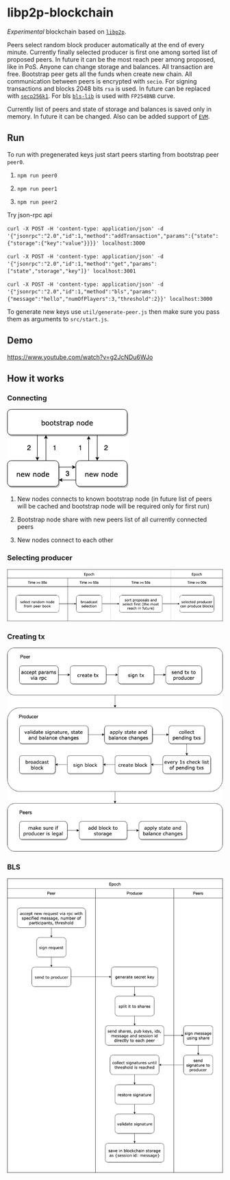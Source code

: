 # libp2p-blockchain

*Experimental* blockchain based on [`libp2p`](https://github.com/libp2p/js-libp2p).

Peers select random block producer automatically at the end of every minute.
Currently finally selected producer is first one among sorted list of proposed peers.
In future it can be the most reach peer among proposed, like in PoS.
Anyone can change storage and balances.
All transaction are free.
Bootstrap peer gets all the funds when create new chain.
All communication between peers is encrypted with `secio`.
For signing transactions and blocks 2048 bits `rsa` is used. In future can be replaced with [`secp256k1`](https://github.com/libp2p/js-libp2p-crypto-secp256k1).
For bls [`bls-lib`](https://github.com/dfinity/js-bls-lib) is used with `FP254BNB` curve.

Currently list of peers and state of storage and balances is saved only in memory.
In future it can be changed.
Also can be added support of [`EVM`](https://github.com/ethereumjs/ethereumjs-vm). 

## Run

To run with pregenerated keys just start peers starting from bootstrap peer `peer0`. 

1. `npm run peer0`

2. `npm run peer1`

3. `npm run peer2`

Try json-rpc api

`curl -X POST -H 'content-type: application/json' -d '{"jsonrpc":"2.0","id":1,"method":"addTransaction","params":{"state":{"storage":{"key":"value"}}}}' localhost:3000`

`curl -X POST -H 'content-type: application/json' -d '{"jsonrpc":"2.0","id":1,"method":"get","params":["state","storage","key"]}' localhost:3001`

`curl -X POST -H 'content-type: application/json' -d '{"jsonrpc":"2.0","id":1,"method":"bls","params":{"message":"hello","numOfPlayers":3,"threshold":2}}' localhost:3000`

To generate new keys use `util/generate-peer.js` then make sure you pass them as arguments to `src/start.js`.

## Demo

https://www.youtube.com/watch?v=g2JcNDu6WJo

## How it works

### Connecting

[![Connecting](img/connecting.png)](https://drive.google.com/file/d/1r1B0fLnfQfQ6Sj2gwsWrIYhOzWlqeg4g/view?usp=sharing)

1. New nodes connects to known bootstrap node (in future list of peers will be cached and bootstrap node will be required only for first run)

2. Bootstrap node share with new peers list of all currently connected peers

3. New nodes connect to each other

### Selecting producer

[![Selecting producer](img/selecting%20producer.png)](https://drive.google.com/open?id=1ryrgEe5rQwRChcjLE27_9vLwWyhXonwR)

### Creating tx

[![Creating tx](img/creating%20tx.png)](https://drive.google.com/open?id=1GWVYNUQ6IJY9FcXFhQm0hErqKMH5JwZS)

### BLS

[![BLS](img/bls.png)](https://drive.google.com/open?id=1lE2g8oBHBF-LSf21Oq6aucMvzLYXoHoU)
